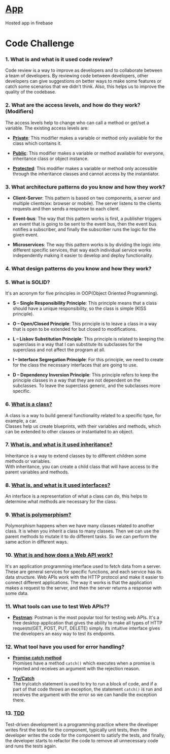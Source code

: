 # [App](https://pizza-challenge-5be15.web.app/)

Hosted app in firebase

# Code Challenge

### 1. What is and what is it used code review?

Code review is a way to improve as developers and to collaborate between a team of developers. By reviewing code between developers, other developers can give suggestions on better ways to make some features or catch some scenarios that we didn't think. Also, this helps us to improve the quality of the codebase.

### 2. What are the access levels, and how do they work? (Modifiers)

The access levels help to change who can call a method or get/set a variable. The existing access levels are:

-   [**Private**](./classes/PepperoniPizza.ts#L5): This modifier makes a variable or method only available for the class which contains it.

-   [**Public**](./classes/Pizza.ts#L53): This modifier makes a variable or method available for everyone, inheritance class or object instance.

-   [**Protected**](./classes/Pizza.ts#L18): This modifier makes a variable or method only accessible through the inheritance classes and cannot access by the instantiator.

### 3. What architecture patterns do you know and how they work?

-   **Client-Server**: This pattern is based on two components, a server and multiple clients(ex: browser or mobile). The server listens to the clients requests and then sends a response to each client.

-   **Event-bus**: The way that this pattern works is first, a publisher triggers an event that is going to be sent to the event bus, then the event bus notifies a subscriber, and finally the subscriber runs the logic for the given event.

-   **Microservices**: The way this pattern works is by dividing the logic into different specific services, that way each individual service works independently making it easier to develop and deploy functionality.

### 4. What design patterns do you know and how they work?

### 5. What is SOLID?

It's an acronym for five principles in OOP(Object Oriented Programming).

-   **S – Single Responsibility Principle**: This principle means that a class should have a unique responsibility, so the class is simple (KISS principle).

-   **O – Open/Closed Principle**: This principle is to leave a class in a way that is open to be extended for but closed to modifications.

-   **L – Liskov Substitution Principle**: This principle is related to keeping the superclass in a way that I can substitute its subclasses for the superclass and not affect the program at all.

-   **I – Interface Segregation Principle**: For this principle, we need to create for the class the necessary interfaces that are going to use.

-   **D – Dependency Inversion Principle**: This principle refers to keep the principle classes in a way that they are not dependent on the subclasses. To leave the superclass generic, and the subclasses more specific.

### 6. [What is a class?](./classes/Pizza.ts#L15-L73)

A class is a way to build general functionality related to a specific type, for example, a car. <br />
Classes help us create blueprints, with their variables and methods, which can be extended to other classes or instantiated to an object.

### 7. [What is, and what is it used inheritance?](./classes/PepperoniPizza.ts#L3)

Inheritance is a way to extend classes by to different children some methods or variables. <br />
With inheritance, you can create a child class that will have access to the parent variables and methods.

### 8. [What is, and what is it used interfaces?](./classes/Pizza.ts#L10-L16)

An interface is a representation of what a class can do, this helps to determine what methods are necessary for the class.

### 9. [What is polymorphism?](./classes/PepperoniPizza.ts#L14-L19)

Polymorphism happens when we have many classes related to another class. It is when you inherit a class to many classes.
Then we can use the parent methods to mutate it to do different tasks. So we can perform the same action in different ways.

### 10. [What is and how does a Web API work?](./pages/Orders/Orders.tsx#L29-L45)

It's an application programming interface used to fetch data from a server. These are general services for specific functions, and each service has its data structure. Web APIs work with the HTTP protocol and make it easier to connect different applications. The way it works is that the application makes a request to the server, and then the server returns a response with some data.

### 11. What tools can use to test Web APIs??

-   [**Postman**](https://www.postman.com/): Postman is the most popular tool for testing web APIs. It's a free desktop application that gives the ability to make all types of HTTP requests(GET, POST, PUT, DELETE) simply. Its intuitive interface gives the developers an easy way to test its endpoints.

### 12. What tool have you used for error handling?

-   [**Promise catch method**](./components/card/card.tsx#L69-L73) <br />
    Promises have a method `catch()` which executes when a promise is rejected and receives an argument with the rejection reason.

-   [**Try/Catch**](./components/card/card.tsx#L56-L78) <br />
    The try/catch statement is used to try to run a block of code, and if a part of that code throws an exception, the statement `catch()` is run and receives the argument with the error so we can handle the exception there.

### 13. [TDD](./components/button/button.test.tsx)

Test-driven development is a programming practice where the developer writes first the tests for the component, typically unit tests, then the developer writes the code for the component to satisfy the tests, and finally, the developer starts to refactor the code to remove all unnecessary code and runs the tests again.
